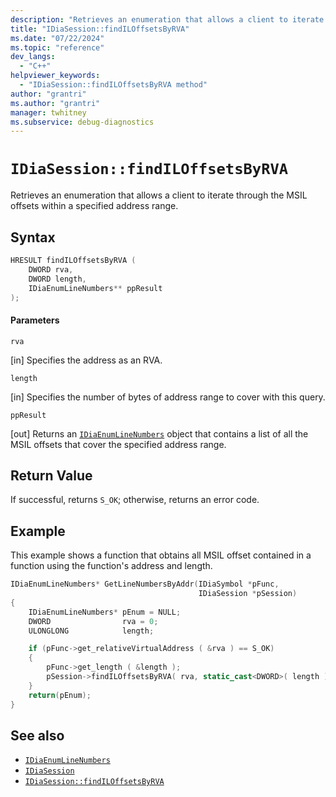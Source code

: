 ```yaml
---
description: "Retrieves an enumeration that allows a client to iterate through the MSIL offsets within a specified relative virtual address (RVA) range."
title: "IDiaSession::findILOffsetsByRVA"
ms.date: "07/22/2024"
ms.topic: "reference"
dev_langs:
  - "C++"
helpviewer_keywords:
  - "IDiaSession::findILOffsetsByRVA method"
author: "grantri"
ms.author: "grantri"
manager: twhitney
ms.subservice: debug-diagnostics
---
```

# `IDiaSession::findILOffsetsByRVA`

Retrieves an enumeration that allows a client to iterate through the MSIL offsets within a specified address range.

## Syntax

```C++
HRESULT findILOffsetsByRVA (
    DWORD rva,
    DWORD length,
    IDiaEnumLineNumbers** ppResult
);
```

#### Parameters

`rva`

[in] Specifies the address as an RVA.

`length`

[in] Specifies the number of bytes of address range to cover with this query.

`ppResult`

[out] Returns an [`IDiaEnumLineNumbers`](../../debugger/debug-interface-access/idiaenumlinenumbers.md) object that contains a list of all the MSIL offsets that cover the specified address range.

## Return Value

If successful, returns `S_OK`; otherwise, returns an error code.

## Example

This example shows a function that obtains all MSIL offset contained in a function using the function's address and length.

```C++
IDiaEnumLineNumbers* GetLineNumbersByAddr(IDiaSymbol *pFunc,
                                          IDiaSession *pSession)
{
    IDiaEnumLineNumbers* pEnum = NULL;
    DWORD                rva = 0;
    ULONGLONG            length;

    if (pFunc->get_relativeVirtualAddress ( &rva ) == S_OK)
    {
        pFunc->get_length ( &length );
        pSession->findILOffsetsByRVA( rva, static_cast<DWORD>( length ), &pEnum );
    }
    return(pEnum);
}
```

## See also

- [`IDiaEnumLineNumbers`](../../debugger/debug-interface-access/idiaenumlinenumbers.md)
- [`IDiaSession`](../../debugger/debug-interface-access/idiasession.md)
- [`IDiaSession::findILOffsetsByRVA`](../../debugger/debug-interface-access/idiasession-findlinesbyrva.md)